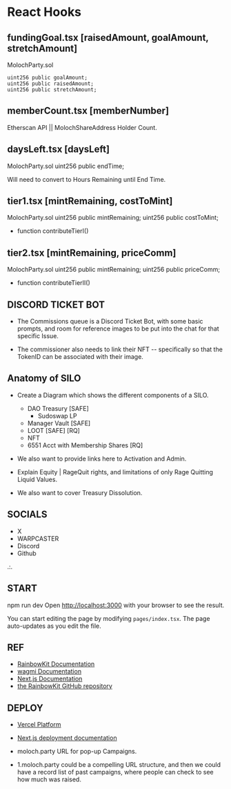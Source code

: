 # React Hooks

## fundingGoal.tsx [raisedAmount, goalAmount, stretchAmount]

MolochParty.sol

    uint256 public goalAmount; 
    uint256 public raisedAmount;
    uint256 public stretchAmount;

## memberCount.tsx [memberNumber]

Etherscan API || MolochShareAddress Holder Count.

## daysLeft.tsx [daysLeft]

MolochParty.sol
  uint256 public endTime;

Will need to convert to Hours Remaining until End Time.

## tier1.tsx [mintRemaining, costToMint]

MolochParty.sol
    uint256 public mintRemaining;
    uint256 public costToMint;

* function contributeTierI()

## tier2.tsx [mintRemaining, priceComm]

MolochParty.sol
    uint256 public mintRemaining;
    uint256 public priceComm;

* function contributeTierII()

## DISCORD TICKET BOT

* The Commissions queue is a Discord Ticket Bot, with some basic prompts, and room for reference images to be put into the chat for that specific Issue.

* The commissioner also needs to link their NFT -- specifically so that the TokenID can be associated with their image.

## Anatomy of SILO

* Create a Diagram which shows the different components of a SILO.
  * DAO Treasury [SAFE]
    * Sudoswap LP
  * Manager Vault [SAFE]
  * LOOT [SAFE] [RQ]
  * NFT
  * 6551 Acct with Membership Shares [RQ]

* We also want to provide links here to Activation and Admin.
* Explain Equity | RageQuit rights, and limitations of only Rage Quitting Liquid Values.
* We also want to cover Treasury Dissolution.

## SOCIALS

* X
* WARPCASTER
* Discord
* Github

.:.

## START

npm run dev
Open [http://localhost:3000](http://localhost:3000) with your browser to see the result.

You can start editing the page by modifying `pages/index.tsx`. The page auto-updates as you edit the file.

## REF

* [RainbowKit Documentation](https://rainbowkit.com)
* [wagmi Documentation](https://wagmi.sh)
* [Next.js Documentation](https://nextjs.org/docs)
* [the RainbowKit GitHub repository](https://github.com/rainbow-me/rainbowkit)

## DEPLOY

* [Vercel Platform](https://vercel.com/new?utm_medium=default-template&filter=next.js&utm_source=create-next-app&utm_campaign=create-next-app-readme)
* [Next.js deployment documentation](https://nextjs.org/docs/deployment)

* moloch.party URL for pop-up Campaigns.
* 1.moloch.party could be a compelling URL structure, and then we could have a record list of past campaigns, where people can check to see how much was raised.

